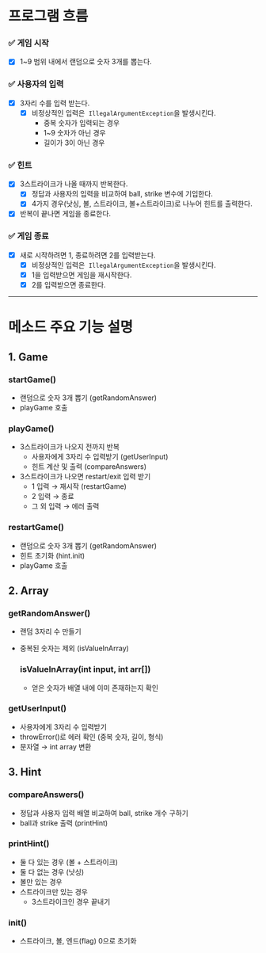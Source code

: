 # 프로그램 흐름

### ✅ 게임 시작

- [x]  1~9 범위 내에서 랜덤으로 숫자 3개를 뽑는다.

### ✅ 사용자의 입력

- [x]  3자리 수를 입력 받는다.
    - [x]  비정상적인 입력은  `IllegalArgumentException`을 발생시킨다.
        - 중복 숫자가 입력되는 경우
        - 1~9 숫자가 아닌 경우
        - 길이가 3이 아닌 경우

### ✅ 힌트

- [x]  3스트라이크가 나올 때까지 반복한다.
    - [x]  정답과 사용자의 입력을 비교하여 ball, strike 변수에 기입한다.
    - [x]  4가지 경우(낫싱, 볼, 스트라이크, 볼+스트라이크)로 나누어 힌트를 출력한다.
- [x]  반복이 끝나면 게임을 종료한다.

### ✅ 게임 종료

- [x]  새로 시작하려면 1, 종료하려면 2를 입력받는다.
    - [x]  비정상적인 입력은  `IllegalArgumentException`을 발생시킨다.
    - [x]  1을 입력받으면 게임을 재시작한다.
    - [x]  2를 입력받으면 종료한다.

---

# 메소드 주요 기능 설명

## 1. Game

### startGame()

- 랜덤으로 숫자 3개 뽑기 (getRandomAnswer)
- playGame 호출

### playGame()

- 3스트라이크가 나오지 전까지 반복
    - 사용자에게 3자리 수 입력받기 (getUserInput)
    - 힌트 계산 및 출력 (compareAnswers)
- 3스트라이크가 나오면 restart/exit 입력 받기
    - 1 입력 → 재시작 (restartGame)
    - 2 입력 → 종료
    - 그 외 입력 → 에러 출력

### restartGame()

- 랜덤으로 숫자 3개 뽑기 (getRandomAnswer)
- 힌트 초기화 (hint.init)
- playGame 호출

## 2. Array

### getRandomAnswer()

- 랜덤 3자리 수 만들기
- 중복된 숫자는 제외 (isValueInArray)

  ### isValueInArray(int input, int arr[])

    - 얻은 숫자가 배열 내에 이미 존재하는지 확인

### getUserInput()

- 사용자에게 3자리 수 입력받기
- throwError()로 에러 확인 (중복 숫자, 길이, 형식)
- 문자열 → int array 변환

## 3. Hint

### compareAnswers()

- 정답과 사용자 입력 배열 비교하여 ball, strike 개수 구하기
- ball과 strike 출력 (printHint)

### printHint()

- 둘 다 있는 경우 (볼 + 스트라이크)
- 둘 다 없는 경우 (낫싱)
- 볼만 있는 경우
- 스트라이크만 있는 경우
    - 3스트라이크인 경우 끝내기

### init()

- 스트라이크, 볼, 엔드(flag) 0으로 초기화
